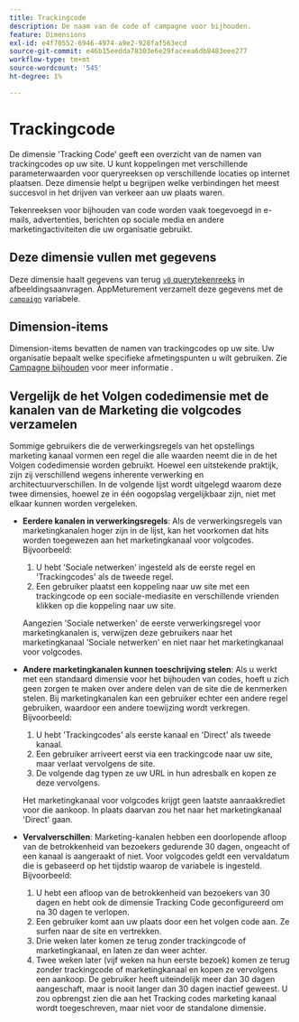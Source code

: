 ```yaml
---
title: Trackingcode
description: De naam van de code of campagne voor bijhouden.
feature: Dimensions
exl-id: e4f70552-6946-4974-a9e2-928faf563ecd
source-git-commit: e46b15eedda78303e6e29faceea6db8483eee277
workflow-type: tm+mt
source-wordcount: '545'
ht-degree: 1%

---
```


# Trackingcode

De dimensie &#39;Tracking Code&#39; geeft een overzicht van de namen van trackingcodes op uw site. U kunt koppelingen met verschillende parameterwaarden voor queryreeksen op verschillende locaties op internet plaatsen. Deze dimensie helpt u begrijpen welke verbindingen het meest succesvol in het drijven van verkeer aan uw plaats waren.

Tekenreeksen voor bijhouden van code worden vaak toegevoegd in e-mails, advertenties, berichten op sociale media en andere marketingactiviteiten die uw organisatie gebruikt.

## Deze dimensie vullen met gegevens

Deze dimensie haalt gegevens van terug [`v0` querytekenreeks](/help/implement/validate/query-parameters.md) in afbeeldingsaanvragen. AppMeturement verzamelt deze gegevens met de [`campaign`](/help/implement/vars/page-vars/campaign.md) variabele.

## Dimension-items

Dimension-items bevatten de namen van trackingcodes op uw site. Uw organisatie bepaalt welke specifieke afmetingspunten u wilt gebruiken. Zie [Campagne bijhouden](/help/implement/use-cases/campaign-tracking.md) voor meer informatie .

## Vergelijk de het Volgen codedimensie met de kanalen van de Marketing die volgcodes verzamelen

Sommige gebruikers die de verwerkingsregels van het opstellings marketing kanaal vormen een regel die alle waarden neemt die in de het Volgen codedimensie worden gebruikt. Hoewel een uitstekende praktijk, zijn zij verschillend wegens inherente verwerking en architectuurverschillen. In de volgende lijst wordt uitgelegd waarom deze twee dimensies, hoewel ze in één oogopslag vergelijkbaar zijn, niet met elkaar kunnen worden vergeleken.

* **Eerdere kanalen in verwerkingsregels**: Als de verwerkingsregels van marketingkanalen hoger zijn in de lijst, kan het voorkomen dat hits worden toegewezen aan het marketingkanaal voor volgcodes. Bijvoorbeeld:

   1. U hebt &#39;Sociale netwerken&#39; ingesteld als de eerste regel en &#39;Trackingcodes&#39; als de tweede regel.
   2. Een gebruiker plaatst een koppeling naar uw site met een trackingcode op een sociale-mediasite en verschillende vrienden klikken op die koppeling naar uw site.

   Aangezien &#39;Sociale netwerken&#39; de eerste verwerkingsregel voor marketingkanalen is, verwijzen deze gebruikers naar het marketingkanaal &#39;Sociale netwerken&#39; en niet naar het marketingkanaal voor volgcodes.
* **Andere marketingkanalen kunnen toeschrijving stelen**: Als u werkt met een standaard dimensie voor het bijhouden van codes, hoeft u zich geen zorgen te maken over andere delen van de site die de kenmerken stelen. Bij marketingkanalen kan een gebruiker echter een andere regel gebruiken, waardoor een andere toewijzing wordt verkregen. Bijvoorbeeld:
   1. U hebt &#39;Trackingcodes&#39; als eerste kanaal en &#39;Direct&#39; als tweede kanaal.
   2. Een gebruiker arriveert eerst via een trackingcode naar uw site, maar verlaat vervolgens de site.
   3. De volgende dag typen ze uw URL in hun adresbalk en kopen ze deze vervolgens.

   Het marketingkanaal voor volgcodes krijgt geen laatste aanraakkrediet voor die aankoop. In plaats daarvan zou het naar het marketingkanaal &#39;Direct&#39; gaan.
* **Vervalverschillen**: Marketing-kanalen hebben een doorlopende afloop van de betrokkenheid van bezoekers gedurende 30 dagen, ongeacht of een kanaal is aangeraakt of niet. Voor volgcodes geldt een vervaldatum die is gebaseerd op het tijdstip waarop de variabele is ingesteld. Bijvoorbeeld:
   1. U hebt een afloop van de betrokkenheid van bezoekers van 30 dagen en hebt ook de dimensie Tracking Code geconfigureerd om na 30 dagen te verlopen.
   2. Een gebruiker komt aan uw plaats door een het volgen code aan. Ze surfen naar de site en vertrekken.
   3. Drie weken later komen ze terug zonder trackingcode of marketingkanaal, en laten ze dan weer achter.
   4. Twee weken later (vijf weken na hun eerste bezoek) komen ze terug zonder trackingcode of marketingkanaal en kopen ze vervolgens een aankoop.
   De gebruiker heeft uiteindelijk meer dan 30 dagen aangeschaft, maar is nooit langer dan 30 dagen inactief geweest. U zou opbrengst zien die aan het Tracking codes marketing kanaal wordt toegeschreven, maar niet voor de standalone dimensie.
